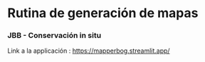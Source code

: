 # Rutina de generación de mapas
### JBB - Conservación in situ

Link a la applicación : https://mapperbog.streamlit.app/